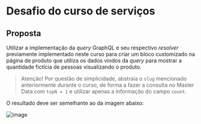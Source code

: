 # Desafio do curso de serviços

## Proposta
Utilizar a implementação da *query* GraphQL e seu respectivo *resolver* previamente implementado neste curso para criar um bloco customizado na página de produto que utiliza os dados vindos da *query* para mostrar a quantidade fictícia de pessoas visualizando o produto. 

> Atenção! Por questão de simplicidade, abstraia o `slug` mencionado anteriormente durante o curso, de forma a fazer a consulta no Master Data com `topN = 1` e utilizar apenas a informação do campo `count`.

O resultado deve ser semelhante ao da imagem abaixo:

![image](https://user-images.githubusercontent.com/19495917/92961196-3e197d00-f445-11ea-82a6-f286fee2ee8e.png)
